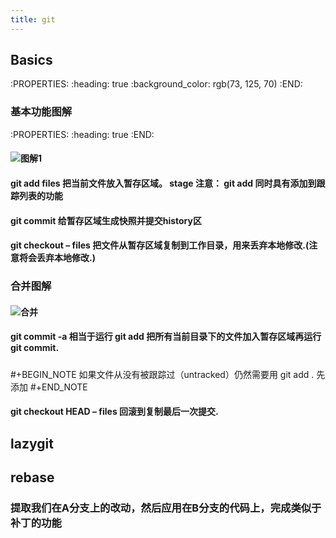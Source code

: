 ```yaml
---
title: git
---
```


## Basics
:PROPERTIES:
:heading: true
:background_color: rgb(73, 125, 70)
:END:
### 基本功能图解
:PROPERTIES:
:heading: true
:END:
#### ![图解1](http://marklodato.github.io/visual-git-guide/basic-usage.svg.png)
#### git add files 把当前文件放入暂存区域。 stage 注意： git add 同时具有添加到跟踪列表的功能
#### git commit 给暂存区域生成快照并提交history区
#### git checkout – files 把文件从暂存区域复制到工作目录，用来丢弃本地修改.(注意将会丢弃本地修改.)
### 合并图解
#### ![合并](http://marklodato.github.io/visual-git-guide/basic-usage-2.svg.png)
#### git commit -a 相当于运行 git add 把所有当前目录下的文件加入暂存区域再运行 git commit.
#####
#+BEGIN_NOTE
如果文件从没有被跟踪过（untracked）仍然需要用 git add . 先添加
#+END_NOTE
#### git checkout HEAD – files 回滚到复制最后一次提交.
###
## lazygit
## rebase
### 提取我们在A分支上的改动，然后应用在B分支的代码上，完成类似于补丁的功能
###

